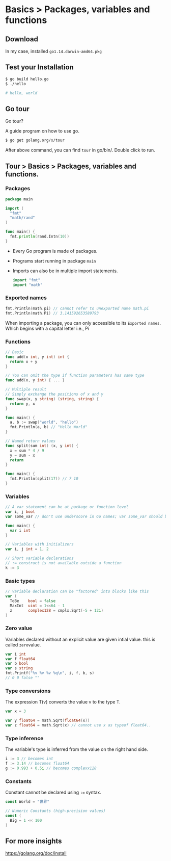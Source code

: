 # Basics > Packages, variables and functions

## Download

In my case, installed `go1.14.darwin-amd64.pkg`

## Test your Installation

```bash
$ go build hello.go
$ ./hello

# hello, world
```

## Go tour

Go tour?

A guide program on how to use go.

```bash
$ go get golang.org/x/tour
```

After above command, you can find `tour` in go/bin/.
Double click to run.

## Tour > Basics > Packages, variables and functions.

### Packages

```go
package main

import (
  "fmt"
  "math/rand"
)

func main() {
  fmt.println(rand.Intn(10))
}
```

- Every Go program is made of packages.
- Programs start running in package `main`
- Imports can also be in multiple import statements.

  ```go
  import "fmt"
  import "math"
  ```

### Exported names

```go
fmt.Println(math.pi) // cannot refer to unexported name math.pi
fmt.Println(math.Pi) // 3.141592653589793
```

When importing a package, you can only accessible to its `Exported names`. Which begins with a capital letter i.e., Pi

### Functions

```go
// Basic
func add(x int, y int) int {
  return x + y
}

// You can omit the type if function parameters has same type
func add(x, y int) { ... }

// Multiple result
// Simply exchange the positions of x and y
func swap(x, y string) (string, string) {
  return y, x
}

func main() {
  a, b := swap("world", "hello")
  fmt.Println(a, b) // "Hello World"
}

// Named return values
func split(sum int) (x, y int) {
  x = sum * 4 / 9
  y = sum - x
  return
}

func main() {
  fmt.Println(split(17)) // 7 10
}
```

### Variables

```go
// A var statement can be at package or function level
var i, j bool
var some_var // don't use underscore in Go names; var some_var should be someVar

func main() {
  var i int
}

// Variables with initializers
var i, j int = 1, 2

// Short variable declarations
// := construct is not available outside a function
k := 3
```

### Basic types

```go
// Variable declaration can be "factored" into blocks like this
var (
  ToBe    bool = false
  MaxInt  uint = 1<<64 - 1
  z       complex128 = cmplx.Sqrt(-5 + 12i)
)
```

### Zero value

Variables declared without an explicit value are given intial value. this is called `zero`value.

```go
var i int
var f float64
var b bool
var s string
fmt.Printf("%v %v %v %q\n", i, f, b, s)
// 0 0 false ""
```

### Type conversions

The expression T(v) converts the value v to the type T.

```go
var x = 3

var y float64 = math.Sqrt(float64(x))
var z float64 = math.Sqrt(x) // cannot use x as typeof float64..
```

### Type inference

The variable's type is inferred from the value on the right hand side.

```go
i := 3 // becomes int
f := 3.14 // becomes float64
g := 0.993 + 0.5i // becomes complexx128
```

### Constants

Constant cannot be declared using `:=` syntax.

```go
const World = "世界"

// Numeric Constants (high-precision values)
const (
  Big = 1 << 100
)
```

## For more insights

https://golang.org/doc/install
